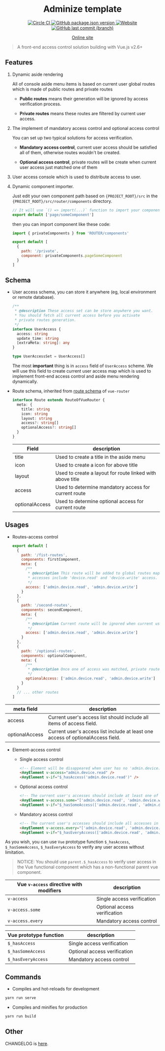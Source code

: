 <h1 align="center">Adminize template</h1>

<p align="center">
  <a href="https://circleci.com/gh/lbwa/adminize-template">
    <img alt="Circle CI" src="https://circleci.com/gh/lbwa/adminize-template.svg?style=svg">
  </a>
  <a href="https://github.com/lbwa/adminize-template/releases">
    <img alt="GitHub package.json version" src="https://img.shields.io/github/package-json/v/lbwa/adminize-template.svg?style=flat-square">
  </a>
  <a href="https://lbwa.github.io/adminize-template">
    <img alt="Website" src="https://img.shields.io/website/https/lbwa.github.io/adminize-template.svg?down_message=offline&style=flat-square&up_message=online">
  </a>
  <a href="https://github.com/lbwa/adminize-template/commits/dev">
    <img alt="GitHub last commit (branch)" src="https://img.shields.io/github/last-commit/lbwa/adminize-template.svg?style=flat-square">
  </a>
</p>

<p align="center">
  <a href="https://lbwa.github.io/adminize-template">Online site</a>
</p>

> A front-end access control solution building with Vue.js v2.6+

## Features

1. Dynamic aside rendering

   All of console aside menu items is based on current user global routes which is made of public routes and private routes

   - **Public routes** means their generation will be ignored by access verification process.

   - **Private routes** means these routes are filtered by current user access.

1. The implement of mandatory access control and optional access control

   You can set up two typical solutions for access verification.

   - **Mandatory access control**, current user access should be satisfied all of them, otherwise routes wouldn't be created.

   - **Optional access control**, private routes will be create when current user access just matched one of them

1. User access console which is used to distribute access to user.

1. Dynamic component importer.

   Just edit your own component path based on `{PROJECT_ROOT}/src` in the `{PROJECT_ROOT}/src/router/components` directory.

   ```js
   // It will use `() => import(...)` function to import your component dynamically
   export default ['page/someComponent']
   ```

   then you can import component like these code:

   ```js
   import { privateComponents } from 'ROUTER/components'

   export default [
     {
       path: '/private',
       component: privateComponents.pageSomeComponent
     }
   ]
   ```

## Schema

- User access schema, you can store it anywhere (eg, local environment or remote database).

  ```ts
  /**
   * @description These access set can be store anywhere you want.
   * You should fetch all current access before you activate
   * private routes generation.
   */
  interface UserAccess {
    access: string
    update_time: string
    [extraMeta: string]: any
  }

  type UserAccessSet = UserAccess[]
  ```

  The most **important** thing is in `access` field of `UserAccess` scheme. We will use this field to create current user access map which is used to implement front-end access control and aside menu rendering dynamically.

- Route schema, inherited from [route schema](https://router.vuejs.org/api/#the-route-object) of `vue-router`

  ```ts
  interface Route extends RouteOfVueRouter {
    meta: {
      title: string
      icon: string
      layout: string
      access?: string[]
      optionalAccess?: string[]
    }
  }
  ```

  | Field          | description                                               |
  | -------------- | --------------------------------------------------------- |
  | title          | Used to create a title in the aside menu                  |
  | icon           | Used to create a icon for above title                     |
  | layout         | Used to create a layout for route linked with above title |
  | access         | Used to determine mandatory access for current route      |
  | optionalAccess | Used to determine optional access for current route       |

## Usages

- Routes-access control

  ```js
  export default [
    {
      path: '/fist-routes',
      components: firstComponent,
      meta: {
        /**
         * @description This route will be added to global routes map if user
         * accesses include 'device.read' and 'device.write' access.
         */
        access: ['admin.device.read', 'admin.device.write']
      }
    },
    {
      path: '/second-routes',
      components: secondComponent,
      meta: {
        /**
         * @description Current route will be ignored when current user has no 'mange.device.write' access
         */
        access: ['admin.device.read', 'admin.device.write']
      }
    },
    {
      path: '/optional-routes',
      components: optionalComponent,
      meta: {
        /**
         * @description Once one of access was matched, private routes will be created.
         */
        optionalAccess: ['admin.device.read', 'admin.device.write']
      }
    }
    // ... other routes
  ]
  ```

| meta field     | description                                                                     |
| -------------- | ------------------------------------------------------------------------------- |
| access         | Current user's access list should include all items of access field.            |
| optionalAccess | Current user's access list include at least one access of optionalAccess field. |

- Element-access control


    - Single access control

      ```html
      <!-- Element will be disappeared when user has no 'admin.device.read' access -->
      <AnyElement v-access="admin.device.read" />
      <AnyElement v-if="$_hasAccess('admin.device.read')" />
      ```

    - Optional access control

      ```html
      <!-- The current user's accesses should include at least one of the target access list. -->
      <AnyElement v-access.some="['admin.device.read', 'admin.device.write']" />
      <AnyElement v-if="$_hasSomeAccess(['admin.device.read', 'admin.device.write'])" />
      ```

    - Mandatory access control

      ```html
      <!-- The current user's accesses should include all accesses in the target access list. -->
      <AnyElement v-access.every="['admin.device.read', 'admin.device.write']" />
      <AnyElement v-if="$_hasEveryAccess(['admin.device.read', 'admin.device.write'])" />
      ```

As you wish, you can use `Vue` prototype function `$_hasAccess`, `$_hasSomeAccess`, `$_hasEveryAccess` to verify any user access without limitation.

> NOTICE: You should use `parent.$_hasAccess` to verify user access in the Vue functional component which has a non-functional parent vue component.

| Vue `v-access` directive with modifiers | description                  |
| --------------------------------------- | ---------------------------- |
| `v-access`                              | Single access verification   |
| `v-access.some`                         | Optional access verification |
| `v-access.every`                        | Mandatory access control     |

| Vue prototype function | description                  |
| ---------------------- | ---------------------------- |
| `$_hasAccess`          | Single access verification   |
| `$_hasSomeAccess`      | Optional access verification |
| `$_hasEveryAccess`     | Mandatory access control     |

## Commands

- Compiles and hot-reloads for development

```bash
yarn run serve
```

- Compiles and minifies for production

```bash
yarn run build
```

## Other

CHANGELOG is [here](./CHANGELOG.md).
